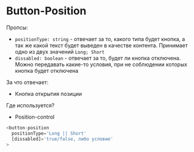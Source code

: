 # Button-Position

Пропсы:

- `positionType: string` - отвечает за то, какого типа будет кнопка, а так же какой текст будет выведен в качестве контента. Принимает одно из двух значений `Long; Short`
- `dissabled: boolean` - отвечает за то, будет ли кнопка отключена. Можно передавать какие-то условия, при не соблюдении которых кнопка будет отключена

За что отвечает:

- Кнопка открытия позиции

Где используется?

- Position-control

```ts
<button-position
  positionType='Long || Short'
  [dissabled]='true/false, либо условие'
>
```
